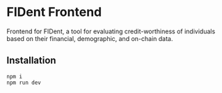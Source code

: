 # FIDent Frontend

Frontend for FIDent, a tool for evaluating credit-worthiness of individuals based on their financial, demographic, and on-chain data.

## Installation

```
npm i
npm run dev
```
